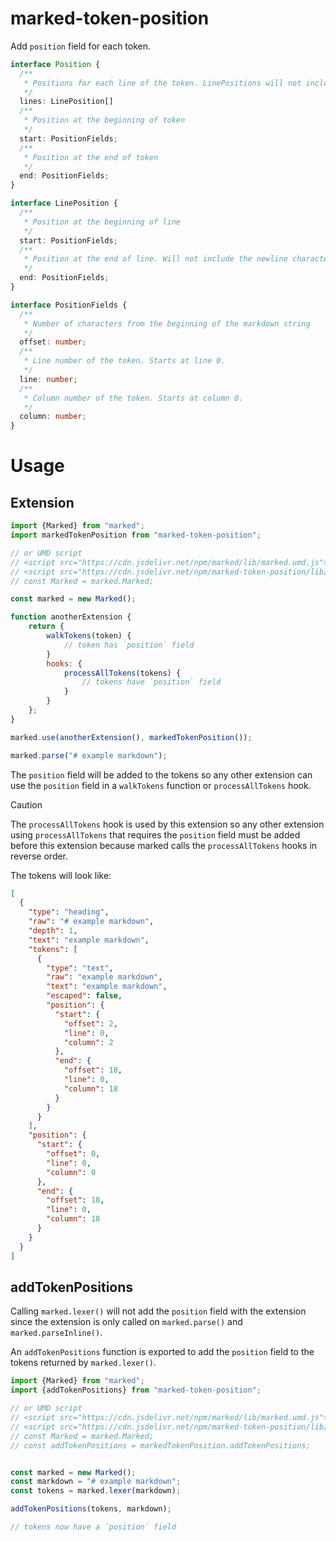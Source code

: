 # marked-token-position

Add `position` field for each token.

```ts
interface Position {
  /**
   * Positions for each line of the token. LinePositions will not include the newline character for the line.
   */
  lines: LinePosition[]
  /**
   * Position at the beginning of token
   */
  start: PositionFields;
  /**
   * Position at the end of token
   */
  end: PositionFields;
}

interface LinePosition {
  /**
   * Position at the beginning of line
   */
  start: PositionFields;
  /**
   * Position at the end of line. Will not include the newline character.
   */
  end: PositionFields;
}

interface PositionFields {
  /**
   * Number of characters from the beginning of the markdown string
   */
  offset: number;
  /**
   * Line number of the token. Starts at line 0.
   */
  line: number;
  /**
   * Column number of the token. Starts at column 0.
   */
  column: number;
}
```

# Usage

## Extension

```js
import {Marked} from "marked";
import markedTokenPosition from "marked-token-position";

// or UMD script
// <script src="https://cdn.jsdelivr.net/npm/marked/lib/marked.umd.js"></script>
// <script src="https://cdn.jsdelivr.net/npm/marked-token-position/lib/index.umd.js"></script>
// const Marked = marked.Marked;

const marked = new Marked();

function anotherExtension {
	return {
		walkTokens(token) {
			// token has `position` field
		}
		hooks: {
			processAllTokens(tokens) {
				// tokens have `position` field
			}
		}
	};
}

marked.use(anotherExtension(), markedTokenPosition());

marked.parse("# example markdown");
```

The `position` field will be added to the tokens so any other extension can
use the `position` field in a `walkTokens` function or `processAllTokens` hook.

> [!CAUTION]
> The `processAllTokens` hook is used by this extension so any other extension
> using `processAllTokens` that requires the `position` field must be added
> before this extension because marked calls the `processAllTokens` hooks in
> reverse order.

The tokens will look like:

```json
[
  {
    "type": "heading",
    "raw": "# example markdown",
    "depth": 1,
    "text": "example markdown",
    "tokens": [
      {
        "type": "text",
        "raw": "example markdown",
        "text": "example markdown",
        "escaped": false,
        "position": {
          "start": {
            "offset": 2,
            "line": 0,
            "column": 2
          },
          "end": {
            "offset": 18,
            "line": 0,
            "column": 18
          }
        }
      }
    ],
    "position": {
      "start": {
        "offset": 0,
        "line": 0,
        "column": 0
      },
      "end": {
        "offset": 18,
        "line": 0,
        "column": 18
      }
    }
  }
]
```

## addTokenPositions

Calling `marked.lexer()` will not add the `position` field with the extension
since the extension is only called on `marked.parse()` and `marked.parseInline()`.

An `addTokenPositions` function is exported to add the `position` field to the
tokens returned by `marked.lexer()`.

```js
import {Marked} from "marked";
import {addTokenPositions} from "marked-token-position";

// or UMD script
// <script src="https://cdn.jsdelivr.net/npm/marked/lib/marked.umd.js"></script>
// <script src="https://cdn.jsdelivr.net/npm/marked-token-position/lib/index.umd.js"></script>
// const Marked = marked.Marked;
// const addTokenPositions = markedTokenPosition.addTokenPositions;


const marked = new Marked();
const markdown = "# example markdown";
const tokens = marked.lexer(markdown);

addTokenPositions(tokens, markdown);

// tokens now have a `position` field
```


